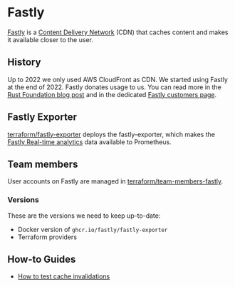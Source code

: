 # Fastly

[Fastly] is a [Content Delivery Network] (CDN) that caches content and makes it
available closer to the user.

## History

Up to 2022 we only used AWS CloudFront as CDN.
We started using Fastly at the end of 2022. Fastly donates usage to us.
You can read more in the [Rust Foundation blog post] and in the dedicated
[Fastly customers page].

## Fastly Exporter

[terraform/fastly-exporter] deploys the fastly-exporter, which makes the
[Fastly Real-time analytics](https://www.fastly.com/documentation/reference/api/metrics-stats/realtime/)
data available to Prometheus.

## Team members

User accounts on Fastly are managed in [terraform/team-members-fastly].

### Versions

These are the versions we need to keep up-to-date:

- Docker version of `ghcr.io/fastly/fastly-exporter`
- Terraform providers

## How-to Guides

- [How to test cache invalidations](./how-to-test-cache-invalidations.md)

[content delivery network]: https://en.wikipedia.org/wiki/Content_delivery_network
[fastly]: https://www.fastly.com/
[terraform/fastly-exporter]: https://github.com/rust-lang/simpleinfra/tree/master/terraform/fastly-exporter
[terraform/team-members-fastly]: https://github.com/rust-lang/simpleinfra/tree/master/terraform/team-members-fastly
[Rust Foundation blog post]: https://rustfoundation.org/media/rust-foundation-included-in-fastlys-fast-forward-program/
[Fastly customers page]: https://www.fastly.com/customers/rust-foundation
